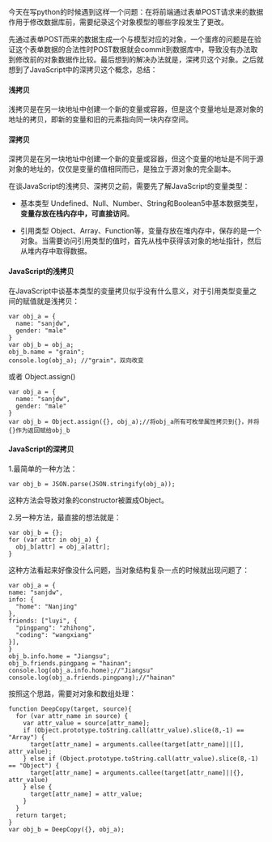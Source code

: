 今天在写python的时候遇到这样一个问题：在将前端通过表单POST请求来的数据作用于修改数据库前，需要纪录这个对象模型的哪些字段发生了更改。

先通过表单POST而来的数据生成一个与模型对应的对象，一个蛋疼的问题是在验证这个表单数据的合法性时POST数据就会commit到数据库中，导致没有办法取到修改前的对象数据作比较。最后想到的解决办法就是，深拷贝这个对象。之后就想到了JavaScript中的深拷贝这个概念，总结：

#### 浅拷贝
浅拷贝是在另一块地址中创建一个新的变量或容器，但是这个变量地址是源对象的地址的拷贝，即新的变量和旧的元素指向同一块内存空间。
#### 深拷贝
深拷贝是在另一块地址中创建一个新的变量或容器，但这个变量的地址是不同于源对象的地址的，仅仅是变量的值相同而已，是独立于源对象的完全副本。

在谈JavaScript的浅拷贝、深拷贝之前，需要先了解JavaScript的变量类型：

- 基本类型
Undefined、Null、Number、String和Boolean5中基本数据类型，**变量存放在栈内存中，可直接访问**。

- 引用类型
Object、Array、Function等，变量存放在堆内存中，保存的是一个对象。当需要访问引用类型的值时，首先从栈中获得该对象的地址指针，然后从堆内存中取得数据。

#### JavaScript的浅拷贝
在JavaScript中谈基本类型的变量拷贝似乎没有什么意义，对于引用类型变量之间的赋值就是浅拷贝：

	var obj_a = {
	  name: "sanjdw",
	  gender: "male"
	}
	var obj_b = obj_a;
	obj_b.name = "grain";
	console.log(obj_a); //"grain"，双向改变

或者 Object.assign()

	var obj_a = {
	  name: "sanjdw",
	  gender: "male"
	}
	var obj_b = Object.assign({}, obj_a);//将obj_a所有可枚举属性拷贝到{}，并将{}作为返回赋给obj_b

#### JavaScript的深拷贝
1.最简单的一种方法：

	var obj_b = JSON.parse(JSON.stringify(obj_a));

这种方法会导致对象的constructor被置成Object。

2.另一种方法，最直接的想法就是：

	var obj_b = {};
	for (var attr in obj_a) {
	  obj_b[attr] = obj_a[attr];
	}

这种方法看起来好像没什么问题，当对象结构复杂一点的时候就出现问题了：
  
	var obj_a = {
    name: "sanjdw",
    info: {
      "home": "Nanjing"
    },
    friends: ["luyi", {
      "pingpang": "zhihong",
      "coding": "wangxiang"
    }],
	}
	obj_b.info.home = "Jiangsu";
	obj_b.friends.pingpang = "hainan";
	console.log(obj_a.info.home);//"Jiangsu"
	console.log(obj_a.friends.pingpang);//"hainan"

按照这个思路，需要对对象和数组处理：
	
	function DeepCopy(target, source){
	  for (var attr_name in source) {
	    var attr_value = source[attr_name];
	    if (Object.prototype.toString.call(attr_value).slice(8,-1) == "Array") {
	      target[attr_name] = arguments.callee(target[attr_name]||[], attr_value);
	    } else if (Object.prototype.toString.call(attr_value).slice(8,-1) == "Object") {
	      target[attr_name] = arguments.callee(target[attr_name]||{}, attr_value)
	    } else {
	      target[attr_name] = attr_value;
	    }
	  }
	  return target;
	}
	var obj_b = DeepCopy({}, obj_a);